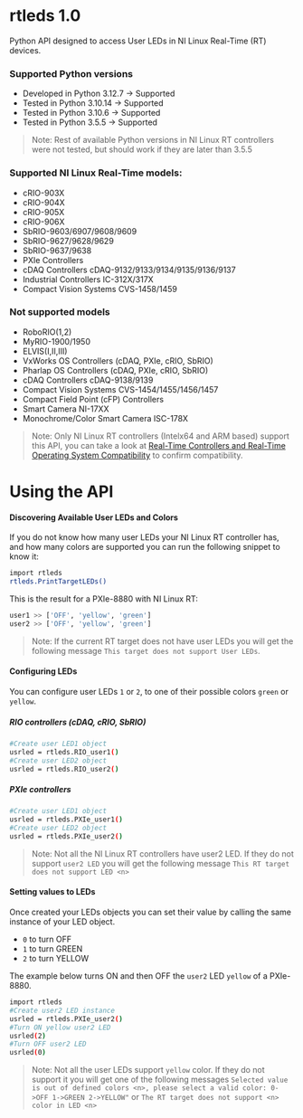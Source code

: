 # rtleds 1.0
Python API designed to access User LEDs in NI Linux Real-Time (RT) devices.

### Supported Python versions
- Developed in Python 3.12.7 ->  Supported
- Tested in Python 3.10.14   ->  Supported
- Tested in Python 3.10.6    ->  Supported
- Tested in Python 3.5.5     ->  Supported

> Note: Rest of available Python versions in NI Linux RT controllers were not tested, but should work if they are later than 3.5.5

### Supported NI Linux Real-Time models: 
- cRIO-903X
- cRIO-904X
- cRIO-905X
- cRIO-906X
- SbRIO-9603/6907/9608/9609
- SbRIO-9627/9628/9629
- SbRIO-9637/9638
- PXIe Controllers
- cDAQ Controllers cDAQ-9132/9133/9134/9135/9136/9137
- Industrial Controllers IC-312X/317X
- Compact Vision Systems CVS-1458/1459

### Not supported models
- RoboRIO(1,2)
- MyRIO-1900/1950
- ELVIS(I,II,III)
- VxWorks OS Controllers (cDAQ, PXIe, cRIO, SbRIO)
- Pharlap OS Controllers (cDAQ, PXIe, cRIO, SbRIO)
- cDAQ Controllers cDAQ-9138/9139
- Compact Vision Systems CVS-1454/1455/1456/1457
- Compact Field Point (cFP) Controllers
- Smart Camera NI-17XX
- Monochrome/Color Smart Camera ISC-178X

> Note: Only NI Linux RT controllers (Intelx64 and ARM based) support this API, you can take a look at [Real-Time Controllers and Real-Time Operating System Compatibility][NI-Linux-RT-OS-Compatibility] to confirm compatibility.

# Using the API

#### Discovering Available User LEDs and Colors

If you do not know how many user LEDs your NI Linux RT controller has, and how many colors are supported you can run the following snippet to know it:
```sh
import rtleds
rtleds.PrintTargetLEDs()
```
This is the result for a PXIe-8880 with NI Linux RT:
```sh
user1 >> ['OFF', 'yellow', 'green']
user2 >> ['OFF', 'yellow', 'green']
```
> Note: If the current RT target does not have user LEDs you will get the following message `This target does not support User LEDs`.

#### Configuring LEDs

You can configure user LEDs `1` or `2`, to one of their possible colors `green` or `yellow`.

##### RIO controllers (cDAQ, cRIO, SbRIO)

```sh
#Create user LED1 object
usrled = rtleds.RIO_user1()
#Create user LED2 object
usrled = rtleds.RIO_user2()
```

##### PXIe controllers

```sh
#Create user LED1 object
usrled = rtleds.PXIe_user1()
#Create user LED2 object
usrled = rtleds.PXIe_user2()
```
> Note: Not all the NI Linux RT controllers have user2 LED. If they do not support `user2 LED` you will get the following message `This RT target does not support LED <n>`

#### Setting values to LEDs
Once created your LEDs objects you can set their value by calling the same instance of your LED object.
- `0` to turn OFF
- `1` to turn GREEN
- `2` to turn YELLOW

The example below turns ON and then OFF the `user2` LED `yellow` of a PXIe-8880.
```sh
import rtleds
#Create user2 LED instance
usrled = rtleds.PXIe_user2()
#Turn ON yellow user2 LED
usrled(2)
#Turn OFF user2 LED
usrled(0)
```
> Note: Not all the user LEDs support `yellow` color. If they do not support it you will get one of the following messages `Selected value is out of defined colors <n>, please select a valid color: 0->OFF 1->GREEN 2->YELLOW"` or `The RT target does not support <n> color in LED <n>`

[//]: # (Referenced Links)

[NI-Linux-RT-OS-Compatibility]: <https://www.ni.com/en/support/documentation/compatibility/17/real-time-controllers-and-real-time-operating-system-compatibili.html>




